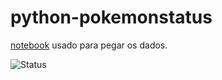 # python-pokemonstatus

[notebook](https://www.kaggle.com/abcsds/pokemon) usado para pegar os dados.

![Status](https://i.imgur.com/HabIk3v.png)
